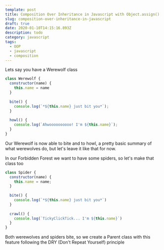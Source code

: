 ```yaml
---
template: post
title: Composition Over Inheritance in Javascript with Object.assign()
slug: composition-over-inheritance-in-javascript
draft: true
date: 2020-01-10T14:15:16.893Z
description: todo
category: javascript
tags:
  - OOP
  - javascript
  - composition
---
```

Lets say you have a Werewolf class

```javascript
class Werewolf {
  constructor(name) {
    this.name = name
  }
  
  bite() {
    console.log(`*${this.name} just bit you*`);
  }
  
  howl() {
    console.log(`Ahwoooooooooo! I'm ${this.name}`);
  }
}
```

Our Werewolf is now able to bite and to howl, a pretty basic summary of what werewolves do, but let's leave it like that for now.

In our Forbidden Forest we want to have some spiders, so let's make that class too

```javascript
class Spider {
  constructor(name) {
    this.name = name;
  }
  
  bite() {
    console.log(`*${this.name} just bit you*`)
  }
  
  crawl() {
    console.log(`TickyClickTick... I'm ${this.name}`)
  }
}
```

Both werewolves and spiders bite, so we create a Parent class with this feature following the DRY (Don't Repeat Yourself) principle
